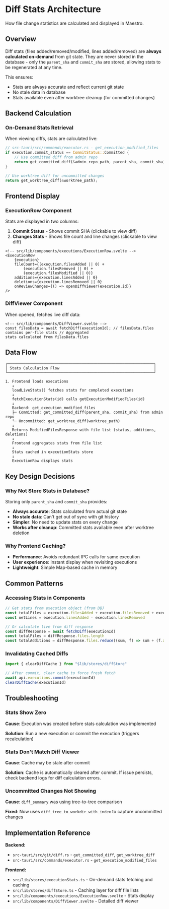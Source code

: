 # Diff Stats Architecture

How file change statistics are calculated and displayed in Maestro.

## Overview

Diff stats (files added/removed/modified, lines added/removed) are **always calculated on-demand** from git state. They are never stored in the database - only the `parent_sha` and `commit_sha` are stored, allowing stats to be regenerated at any time.

This ensures:

- Stats are always accurate and reflect current git state
- No stale data in database
- Stats available even after worktree cleanup (for committed changes)

## Backend Calculation

### On-Demand Stats Retrieval

When viewing diffs, stats are calculated live:

```rust
// src-tauri/src/commands/executor.rs - get_execution_modified_files
if execution.commit_status == CommitStatus::Committed {
    // Use committed diff from admin repo
    return get_committed_diff(&admin_repo_path, parent_sha, commit_sha);
}

// Use worktree diff for uncommitted changes
return get_worktree_diff(&worktree_path);
```

## Frontend Display

### ExecutionRow Component

Stats are displayed in two columns:

1. **Commit Status** - Shows commit SHA (clickable to view diff)
2. **Changes Stats** - Shows file count and line changes (clickable to view diff)

```svelte
<!-- src/lib/components/executions/ExecutionRow.svelte -->
<ExecutionRow
	{execution}
	fileCount={(execution.filesAdded || 0) +
		(execution.filesRemoved || 0) +
		(execution.filesModified || 0)}
	additions={execution.linesAdded || 0}
	deletions={execution.linesRemoved || 0}
	onReviewChanges={() => openDiffViewer(execution.id)}
/>
```

### DiffViewer Component

When opened, fetches live diff data:

```svelte
<!-- src/lib/components/DiffViewer.svelte -->
const filesData = await fetchDiff(executionId); // filesData.files contains per-file stats // Aggregated
stats calculated from filesData.files
```

## Data Flow

```
┌─────────────────────────────────────────────────────────────────┐
│ Stats Calculation Flow                                          │
└─────────────────────────────────────────────────────────────────┘

1. Frontend loads executions
   ↓
   loadLiveStats() fetches stats for completed executions
   ↓
   fetchExecutionStats(id) calls getExecutionModifiedFiles(id)
   ↓
   Backend: get_execution_modified_files
   ├─ Committed: get_committed_diff(parent_sha, commit_sha) from admin repo
   └─ Uncommitted: get_worktree_diff(worktree_path)
   ↓
   Returns ModifiedFilesResponse with file list (status, additions, deletions)
   ↓
   Frontend aggregates stats from file list
   ↓
   Stats cached in executionStats store
   ↓
   ExecutionRow displays stats
```

## Key Design Decisions

### Why Not Store Stats in Database?

Storing only `parent_sha` and `commit_sha` provides:

- **Always accurate**: Stats calculated from actual git state
- **No stale data**: Can't get out of sync with git history
- **Simpler**: No need to update stats on every change
- **Works after cleanup**: Committed stats available even after worktree deletion

### Why Frontend Caching?

- **Performance**: Avoids redundant IPC calls for same execution
- **User experience**: Instant display when revisiting executions
- **Lightweight**: Simple Map-based cache in memory

## Common Patterns

### Accessing Stats in Components

```typescript
// Get stats from execution object (from DB)
const totalFiles = execution.filesAdded + execution.filesRemoved + execution.filesModified
const netLines = execution.linesAdded - execution.linesRemoved

// Or calculate live from diff response
const diffResponse = await fetchDiff(executionId)
const totalFiles = diffResponse.files.length
const totalAdditions = diffResponse.files.reduce((sum, f) => sum + (f.additions || 0), 0)
```

### Invalidating Cached Diffs

```typescript
import { clearDiffCache } from "$lib/stores/diffStore"

// After commit, clear cache to force fresh fetch
await api.executions.commit(executionId)
clearDiffCache(executionId)
```

## Troubleshooting

### Stats Show Zero

**Cause**: Execution was created before stats calculation was implemented

**Solution**: Run a new execution or commit the execution (triggers recalculation)

### Stats Don't Match Diff Viewer

**Cause**: Cache may be stale after commit

**Solution**: Cache is automatically cleared after commit. If issue persists, check backend logs for diff calculation errors.

### Uncommitted Changes Not Showing

**Cause**: `diff_summary` was using tree-to-tree comparison

**Fixed**: Now uses `diff_tree_to_workdir_with_index` to capture uncommitted changes

## Implementation Reference

**Backend:**

- `src-tauri/src/git/diff.rs` - `get_committed_diff`, `get_worktree_diff`
- `src-tauri/src/commands/executor.rs` - `get_execution_modified_files`

**Frontend:**

- `src/lib/stores/executionStats.ts` - On-demand stats fetching and caching
- `src/lib/stores/diffStore.ts` - Caching layer for diff file lists
- `src/lib/components/executions/ExecutionRow.svelte` - Stats display
- `src/lib/components/DiffViewer.svelte` - Detailed diff viewer
